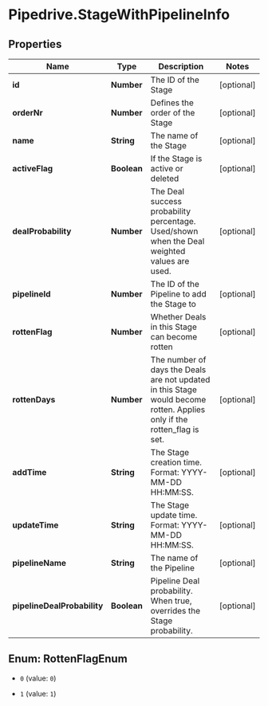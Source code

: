 # Pipedrive.StageWithPipelineInfo

## Properties

Name | Type | Description | Notes
------------ | ------------- | ------------- | -------------
**id** | **Number** | The ID of the Stage | [optional] 
**orderNr** | **Number** | Defines the order of the Stage | [optional] 
**name** | **String** | The name of the Stage | [optional] 
**activeFlag** | **Boolean** | If the Stage is active or deleted | [optional] 
**dealProbability** | **Number** | The Deal success probability percentage. Used/shown when the Deal weighted values are used. | [optional] 
**pipelineId** | **Number** | The ID of the Pipeline to add the Stage to | [optional] 
**rottenFlag** | **Number** | Whether Deals in this Stage can become rotten | [optional] 
**rottenDays** | **Number** | The number of days the Deals are not updated in this Stage would become rotten. Applies only if the rotten_flag is set. | [optional] 
**addTime** | **String** | The Stage creation time. Format: YYYY-MM-DD HH:MM:SS. | [optional] 
**updateTime** | **String** | The Stage update time. Format: YYYY-MM-DD HH:MM:SS. | [optional] 
**pipelineName** | **String** | The name of the Pipeline | [optional] 
**pipelineDealProbability** | **Boolean** | Pipeline Deal probability. When true, overrides the Stage probability. | [optional] 



## Enum: RottenFlagEnum


* `0` (value: `0`)

* `1` (value: `1`)




